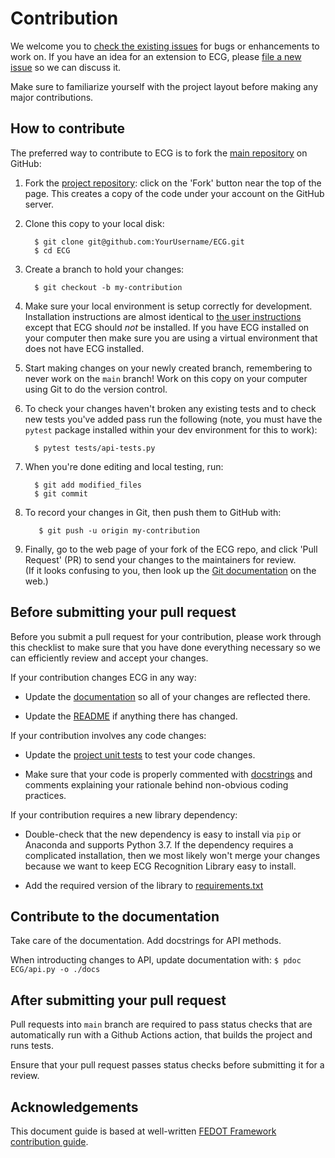 Contribution
=================

We welcome you to [check the existing issues](https://github.com/aimclub/ECG/issues) for bugs or
enhancements to work on. If you have an idea for an extension to ECG,
please [file a new issue](https://github.com/aimclub/ECG/issues/new) so we can
discuss it.

Make sure to familiarize yourself with the project layout before making
any major contributions.


How to contribute
-----------------

The preferred way to contribute to ECG is to fork the [main repository](https://github.com/aimclub/ECG/) on GitHub:

1. Fork the [project repository](https://github.com/aimclub/ECG):
   click on the 'Fork' button near the top of the page. This creates a
   copy of the code under your account on the GitHub server.

2. Clone this copy to your local disk:

         $ git clone git@github.com:YourUsername/ECG.git
         $ cd ECG

3. Create a branch to hold your changes:

         $ git checkout -b my-contribution

4. Make sure your local environment is setup correctly for development.
   Installation instructions are almost identical to [the user
   instructions](installing.md) except that ECG should *not* be
   installed. If you have ECG installed on your computer then make
   sure you are using a virtual environment that does not have ECG
   installed.

5. Start making changes on your newly created branch, remembering to
   never work on the ``main`` branch! Work on this copy on your
   computer using Git to do the version control.

6. To check your changes haven't broken any existing tests and to check
   new tests you've added pass run the following (note, you must have
   the ``pytest`` package installed within your dev environment for this
   to work):

         $ pytest tests/api-tests.py

7. When you're done editing and local testing, run:

         $ git add modified_files
         $ git commit

8. To record your changes in Git, then push them to GitHub with:

          $ git push -u origin my-contribution

9. Finally, go to the web page of your fork of the ECG repo, and click
'Pull Request' (PR) to send your changes to the maintainers for review. <br/>
(If it looks confusing to you, then look up the [Git documentation](http://git-scm.com/documentation) on the web.)

Before submitting your pull request
-----------------------------------

Before you submit a pull request for your contribution, please work
through this checklist to make sure that you have done everything
necessary so we can efficiently review and accept your changes.

If your contribution changes ECG in any way:

-  Update the
   [documentation](https://github.com/aimclub/ECG/tree/main/docs)
   so all of your changes are reflected there.

-  Update the
   [README](https://github.com/aimclub/ECG/blob/main/README.md)
   if anything there has changed.

If your contribution involves any code changes:

-  Update the [project unit tests](https://github.com/aimclub/ECG/tree/main/tests) to test your code changes.

-  Make sure that your code is properly commented with [docstrings](https://www.python.org/dev/peps/pep-0257/) and comments explaining your rationale behind non-obvious coding practices.

If your contribution requires a new library dependency:

-  Double-check that the new dependency is easy to install via ``pip``
   or Anaconda and supports Python 3.7. If the dependency requires a
   complicated installation, then we most likely won't merge your
   changes because we want to keep ECG Recognition Library easy to install.

-  Add the required version of the library to [requirements.txt](https://github.com/aimclub/ECG/blob/main/requirements.txt)

Contribute to the documentation
-------------------------------
Take care of the documentation. Add docstrings for API methods.

When introducting changes to API, update documentation with: `$ pdoc ECG/api.py -o ./docs`

After submitting your pull request
----------------------------------

Pull requests into `main` branch are required to pass status checks that are automatically run with a Github Actions action, that builds the project and runs tests.

Ensure that your pull request passes status checks before submitting it for a review.

Acknowledgements
----------------

This document guide is based at well-written [FEDOT Framework contribution guide](https://github.com/nccr-itmo/FEDOT/blob/main/docs/source/contribution.rst).